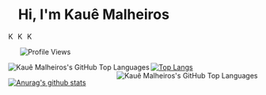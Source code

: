 <p>
<h1>&nbsp;&nbsp;&nbsp;Hi, I'm Kauê Malheiros </h1>
</p>

<a href="https://www.linkedin.com/in/kaue-malheiros/">
  <img align="left" alt="Kauê Malheiros's Linkdein" width="16px" src="https://cdn.jsdelivr.net/npm/simple-icons@v3/icons/linkedin.svg" />
</a>
<a href="https://github.com/kaueemanuel">
  <img align="left" alt="Kauê Malheiros's Github" width="16px" src="https://cdn.jsdelivr.net/npm/simple-icons@v3/icons/github.svg" />
</a>
<a href="https://instagram.com/kauemalheiros/">
  <img align="left" alt="Kauê Malheiros's Instagram" width="16px" src="https://cdn.jsdelivr.net/npm/simple-icons@v3/icons/instagram.svg" />
</a>
<br/>

&nbsp;&nbsp;&nbsp;&nbsp;&nbsp;
![Profile Views](https://komarev.com/ghpvc/?username=kaueemanuel)

<p>
<img align="left" alt="Kauê Malheiros's GitHub Top Languages" src="https://github-readme-stats.vercel.app/api/top-langs/?username=kaueemanuel&layout=compact&hide_border=true&title_color=000" />
<img align="right" alt="Kauê Malheiros's GitHub Top Languages" src="https://github-readme-stats.vercel.app/api?username=kaueemanuel&show_icons=true&hide_border=true&&hide=contribs&title_color=000" />
  
[![Top Langs](https://github-readme-stats.vercel.app/api/top-langs/?username=kaueemanuel&layout=compact&hide_border=true&title_color=000)](https://github.com/anuraghazra/github-readme-stats)

[![Anurag's github stats](https://github-readme-stats.vercel.app/api?username=kaueemanuel&show_icons=true&hide_border=true&&hide=contribs&title_color=000)](https://github.com/anuraghazra/github-readme-stats)

</p>
